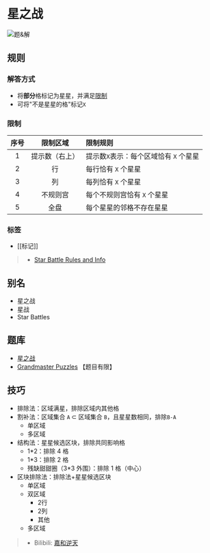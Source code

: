 # 星之战

![题&解](https://www.gmpuzzles.com/images/blog/GM-StarBattle-Ex.png)

## 规则

### 解答方式

- 将**部分**格标记为星星，并满足[限制](#限制)
- 可将"不是星星的格"标记`X`

### 限制

| 序号  |  限制区域   | 限制规则                    |
|:---:|:-------:|:------------------------|
|  1  | 提示数（右上） | 提示数`X`表示：每个区域恰有 `X` 个星星 |
|  2  |    行    | 每行恰有 `X` 个星星            |
|  3  |    列    | 每列恰有 `X` 个星星            |
|  4  |  不规则宫   | 每个不规则宫恰有 `X` 个星星        |
|  5  |   全盘    | 每个星星的邻格不存在星星            |

### 标签

- [[标记]]

> - [Star Battle Rules and Info](https://www.gmpuzzles.com/blog/star-battle-rules-and-info/)

## 别名

- 星之战
- 星战
- Star Battles

## 题库

- [星之战](https://cn.puzzle-star-battle.com/)
- [Grandmaster Puzzles] 【题目有限】

## 技巧

- 排除法：区域满星，排除区域内其他格
- 割补法：区域集合 `A` ⊂ 区域集合 `B`，且星星数相同，排除`B-A`
  - 单区域
  - 多区域
- 结构法：星星候选区块，排除共同影响格
  - 1*2：排除 4 格
  - 1*3：排除 2 格
  - 残缺甜甜圈（3*3 外围）：排除 1 格（中心）
- 区块排除法：排除法+星星候选区块
  - 单区域
  - 双区域
    - 2行
    - 2列
    - 其他
  - 多区域

> - Bilibili: [嘉和逆天](https://www.bilibili.com/read/cv15587434)

[Grandmaster Puzzles]: https://www.gmpuzzles.com/blog/category/objectplacement/star-battle/
